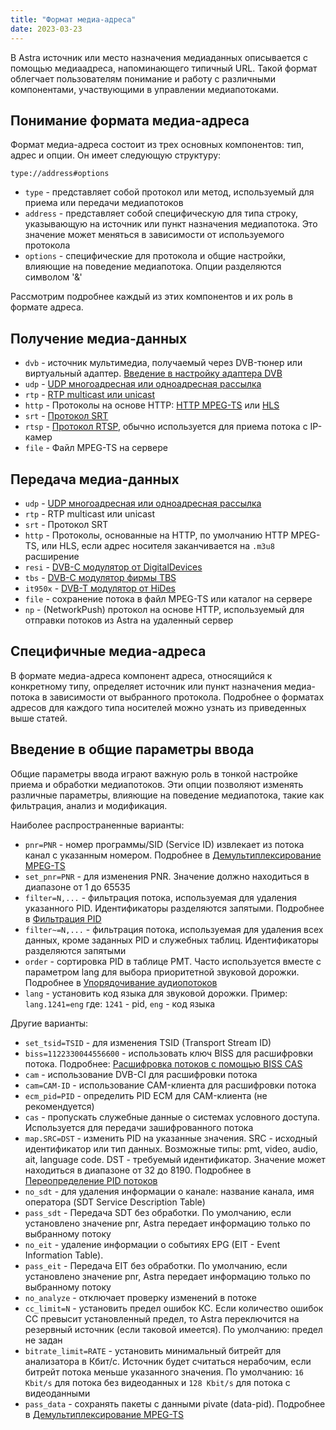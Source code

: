 ```yaml
---
title: "Формат медиа-адреса"
date: 2023-03-23
---
```


В Astra источник или место назначения медиаданных описывается с помощью медиаадреса, напоминающего типичный URL. Такой формат облегчает пользователям понимание и работу с различными компонентами, участвующими в управлении медиапотоками.

## Понимание формата медиа-адреса[](https://help.cesbo.com/astra/receiving/general/address-format#understanding-the-media-address-format)

Формат медиа-адреса состоит из трех основных компонентов: тип, адрес и опции. Он имеет следующую структуру:

```
type://address#options
```

- `type` - представляет собой протокол или метод, используемый для приема или передачи медиапотоков
- `address` - представляет собой специфическую для типа строку, указывающую на источник или пункт назначения медиапотока. Это значение может меняться в зависимости от используемого протокола
- `options` - специфические для протокола и общие настройки, влияющие на поведение медиапотока. Опции разделяются символом '&'

Рассмотрим подробнее каждый из этих компонентов и их роль в формате адреса.

## Получение медиа-данных[](https://help.cesbo.com/astra/receiving/general/address-format#receiving-media-types)

- `dvb` - источник мультимедиа, получаемый через DVB-тюнер или виртуальный адаптер. [Введение в настройку адаптера DVB](https://help.cesbo.com/astra/receiving/dvb/intro)
- `udp` - [UDP многоадресная или одноадресная рассылка](https://help.cesbo.com/astra/receiving/ip/udp)
- `rtp` - [RTP multicast или unicast](https://help.cesbo.com/astra/receiving/ip/udp)
- `http` - Протоколы на основе HTTP: [HTTP MPEG-TS](https://help.cesbo.com/astra/receiving/ip/http) или [HLS](https://help.cesbo.com/astra/receiving/ip/hls)
- `srt` - [Протокол SRT](https://help.cesbo.com/astra/receiving/ip/srt)
- `rtsp` - [Протокол RTSP](https://help.cesbo.com/astra/receiving/ip/rtsp), обычно используется для приема потока с IP-камер
- `file` - Файл MPEG-TS на сервере

## Передача медиа-данных[](https://help.cesbo.com/astra/receiving/general/address-format#transmitting-media-types)

- `udp` - [UDP многоадресная или одноадресная рассылка](https://help.cesbo.com/astra/delivery/broadcasting/udp)
- `rtp` - RTP multicast или unicast
- `srt` - Протокол SRT
- `http` - Протоколы, основанные на HTTP, по умолчанию HTTP MPEG-TS, или HLS, если адрес носителя заканчивается на `.m3u8` расширение
- `resi` - [DVB-C модулятор от DigitalDevices](https://help.cesbo.com/astra/delivery/hardware/resi-dvb-c-modulator)
- `tbs` - [DVB-C модулятор фирмы TBS](https://help.cesbo.com/astra/delivery/hardware/tbs-dvb-c-modulator)
- `it950x` - [DVB-T модулятор от HiDes](https://help.cesbo.com/astra/delivery/hardware/hides-dvb-t-modulator)
- `file` - сохранение потока в файл MPEG-TS или каталог на сервере
- `np` - (NetworkPush) протокол на основе HTTP, используемый для отправки потоков из Astra на удаленный сервер

## Специфичные медиа-адреса[](https://help.cesbo.com/astra/receiving/general/address-format#type-specific-addresses)

В формате медиа-адреса компонент адреса, относящийся к конкретному типу, определяет источник или пункт назначения медиа-потока в зависимости от выбранного протокола. Подробнее о форматах адресов для каждого типа носителей можно узнать из приведенных выше статей.

## Введение в общие параметры ввода[](https://help.cesbo.com/astra/receiving/general/address-format#introduction-to-general-input-options)

Общие параметры ввода играют важную роль в тонкой настройке приема и обработки медиапотоков. Эти опции позволяют изменять различные параметры, влияющие на поведение медиапотока, такие как фильтрация, анализ и модификация.

Наиболее распространенные варианты:

- `pnr=PNR` - номер программы/SID (Service ID) извлекает из потока канал с указанным номером. Подробнее в [Демультиплексирование MPEG-TS](https://help.cesbo.com/astra/processing/mpegts/demux)
- `set_pnr=PNR` - для изменения PNR. Значение должно находиться в диапазоне от 1 до 65535
- `filter=N,...` - фильтрация потока, используемая для удаления указанного PID. Идентификаторы разделяются запятыми. Подробнее в [Фильтрация PID](https://help.cesbo.com/astra/processing/mpegts/filter)
- `filter~=N,...` - фильтрация потока, используемая для удаления всех данных, кроме заданных PID и служебных таблиц. Идентификаторы разделяются запятыми
- `order` - сортировка PID в таблице PMT. Часто используется вместе с параметром lang для выбора приоритетной звуковой дорожки. Подробнее в [Упорядочивание аудиопотоков](https://help.cesbo.com/astra/processing/mpegts/order)
- `lang` - установить код языка для звуковой дорожки. Пример: `lang.1241=eng` где: `1241` - pid, `eng` - код языка

Другие варианты:

- `set_tsid=TSID` - для изменения TSID (Transport Stream ID)
- `biss=1122330044556600` - использовать ключ BISS для расшифровки потока. Подробнее: [Расшифровка потоков с помощью BISS CAS](https://help.cesbo.com/astra/processing/cas/decrypt-biss)
- `cam` - использование DVB-CI для расшифровки потока
- `cam=CAM-ID` - использование CAM-клиента для расшифровки потока
- `ecm_pid=PID` - определить PID ECM для CAM-клиента (не рекомендуется)
- `cas` - пропускать служебные данные о системах условного доступа. Используется для передачи зашифрованного потока
- `map.SRC=DST` - изменить PID на указанные значения. SRC - исходный идентификатор или тип данных. Возможные типы: pmt, video, audio, ait, language code. DST - требуемый идентификатор. Значение может находиться в диапазоне от 32 до 8190. Подробнее в [Переопределение PID потоков](https://help.cesbo.com/astra/processing/mpegts/remap)
- `no_sdt` - для удаления информации о канале: название канала, имя оператора (SDT Service Description Table)
- `pass_sdt` - Передача SDT без обработки. По умолчанию, если установлено значение pnr, Astra передает информацию только по выбранному потоку
- `no_eit` - удаление информации о событиях EPG (EIT - Event Information Table).
- `pass_eit` - Передача EIT без обработки. По умолчанию, если установлено значение pnr, Astra передает информацию только по выбранному потоку
- `no_analyze` - отключает проверку изменений в потоке
- `cc_limit=N` - установить предел ошибок КС. Если количество ошибок СС превысит установленный предел, то Astra переключится на резервный источник (если таковой имеется). По умолчанию: предел не задан
- `bitrate_limit=RATE` - установить минимальный битрейт для анализатора в Кбит/с. Источник будет считаться нерабочим, если битрейт потока меньше указанного значения. По умолчанию: `16 Kbit/s` для потока без видеоданных и `128 Kbit/s` для потока с видеоданными
- `pass_data` - сохранять пакеты с данными pivate (data-pid). Подробнее в [Демультиплексирование MPEG-TS](https://help.cesbo.com/astra/processing/mpegts/demux)
